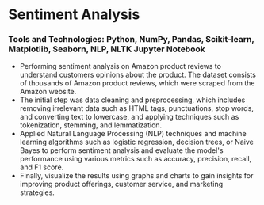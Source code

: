 <h1>Sentiment Analysis</h1>


<h3>Tools and Technologies: Python, NumPy, Pandas, Scikit-learn, Matplotlib, Seaborn, NLP, NLTK Jupyter Notebook</h3>

 - Performing sentiment analysis on Amazon product reviews to understand customers opinions about the product. The dataset consists of thousands of Amazon product reviews, which were scraped from the Amazon website.
- The initial step was data cleaning and preprocessing, which includes removing irrelevant data such as HTML tags, punctuations, stop words, and converting text to lowercase, and applying techniques such as tokenization, stemming, and lemmatization.
- Applied Natural Language Processing (NLP) techniques and machine learning algorithms such as logistic regression, decision trees, or Naive Bayes to perform sentiment analysis and evaluate the model's performance using various metrics such as accuracy, precision, recall, and F1 score.
- Finally, visualize the results using graphs and charts to gain insights for improving product offerings, customer service, and marketing strategies.

